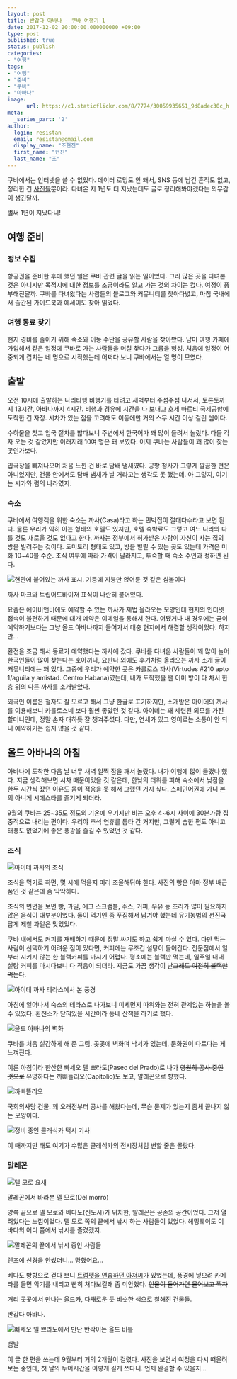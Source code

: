 ```yaml
---
layout: post
title: 반갑다 아바나 - 쿠바 여행기 1
date: 2017-12-02 20:00:00.000000000 +09:00
type: post
published: true
status: publish
categories:
- "여행"
tags:
- "여행"
- "준비"
- "쿠바"
- "아바나"
image:
      url: https://c1.staticflickr.com/8/7774/30059935651_9d8adec30c_h.jpg
meta:
  _series_part: '2'
author:
  login: resistan
  email: resistan@gmail.com
  display_name: "조현진"
  first_name: "현진"
  last_name: "조"
---
```


쿠바에서는 인터넷을 쓸 수 없었다. 데이터 로밍도 안 돼서, SNS 등에 남긴 흔적도 없고, 정리한 건 <a href="https://flic.kr/s/aHskL5pSin" target="_blank" title="새창">사진들</a>뿐이라. 다녀온 지 1년도 더 지났는데도 글로 정리해봐야겠다는 의무감이 생긴달까.

벌써 1년이 지났다니!

## 여행 준비

### 정보 수집

항공권을 준비한 후에 했던 일은 쿠바 관련 글을 읽는 일이었다. 그리 많은 곳을 다녀본 것은 아니지만 목적지에 대한 정보를 조금이라도 알고 가는 것의 차이는 컸다. 여정이 풍부해진달까. 쿠바를 다녀왔다는 사람들의 블로그와 커뮤니티를 찾아다녔고, 마침 국내에서 출간된 가이드북과 에세이도 찾아 읽었다.

### 여행 동료 찾기

현지 경비를 줄이기 위해 숙소와 이동 수단을 공유할 사람을 찾아봤다. 남미 여행 카페에 가입해서 같은 일정에 쿠바로 가는 사람들을 며칠 찾다가 그룹을 형성. 처음에 일정이 어중되게 겹치는 네 명으로 시작했는데 어쩌다 보니 쿠바에서는 열 명이 모였다.

## 출발

오전 10시에 출발하는 나리타행 비행기를 타려고 새벽부터 주섬주섬 나서서, 토론토까지 13시간, 아바나까지 4시간. 비행과 경유에 시간을 다 보내고 호세 마르티 국제공항에 도착한 건 자정. 시차가 있는 점을 고려해도 이동에만 거의 스무 시간 이상 걸린 셈이다.

수하물을 찾고 입국 절차를 밟다보니 주변에서 한국어가 꽤 많이 들려서 놀랐다. 다들 각자 오는 것 같았지만 이래저래 10여 명은 돼 보였다. 이제 쿠바는 사람들이 꽤 많이 찾는 곳인가보다.

입국장을 빠져나오며 처음 느낀 건 바로 담배 냄새였다. 공항 청사가 그렇게 깔끔한 편은 아니었지만, 건물 안에서도 담배 냄새가 날 거라고는 생각도 못 했는데. 아 그렇지, 여기는 시가와 럼의 나라였지.

### 숙소

쿠바에서 여행객을 위한 숙소는 까사(Casa)라고 하는 민박집이 절대다수라고 보면 된다. 물론 우리가 익히 아는 형태의 호텔도 있지만, 호텔 숙박료도 그렇고 여느 나라와 다를 것도 새로울 것도 없다고 한다. 까사는 정부에서 허가받은 사람이 자신이 사는 집의 방을 빌려주는 것이다. 도미토리 형태도 있고, 방을 빌릴 수 있는 곳도 있는데 가격은 미화 10~40불 수준. 조식 여부에 따라 가격이 달라지고, 투숙할 때 숙소 주인과 정하면 된다.

<div class="imageCaption alignCenter">
<img src="https://lh3.googleusercontent.com/8mEVFpEltuT0qkXKTgy6f4TjFZKnAH_tscqmmIMfFUg4Uj7AIgbYuAi7L8PgLveupaf32jnFNR6pf4Rza669GEdU5JFRuZHeEN_AOCZe6QIxCXbSEbfz1ISw43FPQvr_Ddpeq_EkWkZ0S1nmFoZv5U6tsFdFlhnOiePw6LNwAG7SMDhFiQRcXYEoR-1gkbl5QH0G3Cie21gXKUbNutomY2_0oLr3D--fDWdlgPlYDRB0Qb9bwIBQSvdujn6i42fceSm0yR-SRd69HVfoBZFA_v4Dh8tPLqg288GU9XIrC9-Pm8iTw7vxAem6XpSWjqgP1-W81xoP8770J1TllV-8MWj6YPH_CMorOaEk84wuwQpAd0bJ8izgl117OA68O1S-cDVyE8GDKNsewvZTt2tg8W8lNZCOvyDGyOlvoY-Zig9skzuMsxkXO9ThtPpurKCfhRKu-KiYJN-Pt9r_3V5RhL2jsvHaMF43bX-eDlzeCe31qfFopH5GZ8qSWkmqunxB8MNrRJxIza8DgUEC_Wa78pfWFwLtR0bJjKzHvyjIt4IxI72Bf8ysS4uLQyLR37_j6xro82VOQwPoZVf2r7pZKV_HvUwtEQFQIRYOpMGcJ8CCLAumwPNeLzrTBmu8LSxIyY9tQJTTR8--MU1AlRn2eZacAAZ0-UkNUHp_=w1789-h1007-no" alt="현관에 붙어있는 까사 표시. 기둥에 지붕만 얹어둔 것 같은 심볼이다">
<p>까사 마크와 트립어드바이저 표식이 나란히 붙어있다.</p>
</div>

요즘은 에어비앤비에도 예약할 수 있는 까사가 제법 올라오는 모양인데 현지의 인터넷 접속이 불편하기 때문에 대개 예약은 이메일을 통해서 한다. 어쨌거나 내 경우에는 굳이 예약하기보다는 그냥 올드 아바나까지 들어가서 대충 현지에서 해결할 생각이었다. 하지만...

환전을 조금 해서 동료가 예약했다는 까사에 갔다. 쿠바를 다녀온 사람들이 꽤 많이 늘어 한국인들이 많이 찾는다는 호아끼나, 요반나 외에도 후기처럼 올라오는 까사 소개 글이 커뮤니티에는 꽤 있다. 그중에 우리가 예약한 곳은 카를로스 까사(Virtudes #210 apto 1/aguila y amistad. Centro Habana)였는데, 내가 도착했을 땐 이미 방이 다 차서 한 층 위의 다른 까사를 소개받았다.

외국인 이름은 철자도 잘 모르고 해서 그냥 한글로 표기하지만, 소개받은 아이데의 까사를 이용해보니 카를로스네 보다 훨씬 좋았던 것 같다. 아이데는 꽤 세련된 외모를 가진 할머니인데, 정말 손자 대하듯 잘 챙겨주셨다. 다만, 연세가 있고 영어로는 소통이 안 되니 예약하기는 쉽지 않을 것 같다. 

## 올드 아바나의 아침

아바나에 도착한 다음 날 너무 새벽 일찍 잠을 깨서 놀랐다. 내가 여행에 많이 들떴나 했다. 지금 생각해보면 시차 때문이었을 것 같은데, 한낮의 더위를 피해 숙소에서 낮잠을 한두 시간씩 잤던 이유도 몸이 적응을 못 해서 그랬던 거지 싶다. 스페인어권에 가니 본의 아니게 시에스타를 즐기게 되더라.

9월의 쿠바는 25~35도 정도의 기온에 우기지만 비는 오후 4~6시 사이에 30분가량 집중적으로 내리는 편이다. 우리야 추석 연휴를 틈타 간 거지만, 그렇게 습한 편도 아니고 태풍도 없었기에 좋은 풍광을 즐길 수 있었던 것 같다.

### 조식

<div class="imageCaption alignCenter">
<img src="https://lh3.googleusercontent.com/51FQOp9OcZYioKayXx2Na4ty-Okb8cqeQI-6lgnPrBo0CNt-oFL0xr0gp1V3iRcIYtNv8C-ZvYrk-ivTUoyX9009IvgByZi1L6FL0xKSmp-8vBQtuN-Qiwvq6UBGEllcutsqqVlQrs06dLwtOE9NGOQuEWzIN4wGeJGPx5C7AB_VJl8sB00zFhIBf6ZwNIQKRz4OE-mNohQoJkbh0-z_yoJw1QAPZRjhXyA8LsBSHkQchKl_BOKX_Ec6Du3mIC7qWo7HDQEkZAI6rHobbdF5E_TF04s8XaPi3WGXWqiEBX-LHn751_6sonTeRs_zv8Dl-h-USZlvRZKtcKlYZiDuPI3svXGPBdgWtqpSvo7V2kEEpqGD9yCmS2pnYEFgvPB884WXg8KHZpq1YuBWwTZ3c-nQZl9Fw7QpS8Dd1XvP9xzfExy8WjReVsORGy5yEMwoLordwB0vIeb5NBwQow-5kGi9oeBZB135LTS9w6Moc8KKQwzA2enKGcm_jFeWG7yWopEqoxXqUVmB0WUrPTX5xgWs8Qu7f8nG2gOJno7aetrJl8TOalXPTOn2tW1tqrnQ-scrBzWgJTMOXsTdc2sTKOhe-U-VTJGuYQR7oxA71Z4LugEDPnuAZHywzXSsguYk2MQDhwbLUokw2AMaod3Dim6Qngz3DU1w9CMH=w1452-h1089-no" alt="아이데 까사의 조식">
<p>조식을 먹기로 하면, 몇 시에 먹을지 미리 조율해둬야 한다. 사진의 빵은 아마 정부 배급품인 것 같은데 좀 딱딱하다.</p>
</div>

조식의 면면을 보면 빵, 과일, 에그 스크램블, 주스, 커피, 우유 등 조리가 많이 필요하지 않은 음식이 대부분이었다. 둘이 먹기엔 좀 푸짐해서 남겨야 했는데 유기농법의 선진국답게 제철 과일은 맛있었다.

쿠바 내에서도 커피를 재배하기 때문에 정말 싸기도 하고 쉽게 마실 수 있다. 다만 먹는 사람이 선택하기 어려운 점이 있다면, 커피에는 무조건 설탕이 들어간다. 전문점에서 일부러 시키지 않는 한 블랙커피를 마시기 어렵다. 평소에는 블랙만 먹는데, 일주일 내내 설탕 커피를 마시다보니 다 적응이 되더라. 지금도 가끔 생각이 난<del>그래도 여전히 블랙만 먹는</del>다.

<div class="alignCenter">
	<img src="//c1.staticflickr.com/6/5465/30030011132_325fbae705_h.jpg" alt="아이데 까사 테라스에서 본 풍경">
</div>

아침에 일어나서 숙소의 테라스로 나가보니 미세먼지 따위와는 전혀 관계없는 하늘을 볼 수 있었다. 환전소가 닫혀있을 시간이라 동네 산책을 하기로 했다.

<div class="imageCaption alignCenter">
<img src="//c1.staticflickr.com/9/8415/29515515613_b66eb2ad3c_h.jpg" alt="올드 아바나의 벽화">
<p>쿠바를 처음 실감하게 해 준 그림. 곳곳에 벽화며 낙서가 있는데, 문화권이 다르다는 게 느껴진다.</p>
</div>

이른 아침이라 한산한 빠세오 델 쁘라도(Paseo del Prado)로 나가 <del>영원히 공사 중인 것으로</del> 유명하다는 까삐똘리오(Capitolio)도 보고, 말레꼰으로 향했다.

<div class="imageCaption alignCenter">
	<img src="//c1.staticflickr.com/8/7774/30059935651_9d8adec30c_h.jpg" alt="까삐똘리오">
	<p>국회의사당 건물. 꽤 오래전부터 공사를 해왔다는데, 무슨 문제가 있는지 좀체 끝나지 않는 모양이다.</p>
</div>

<div class="imageCaption alignCenter">
	<img src="//c1.staticflickr.com/6/5764/30059936871_21dc83574e_h.jpg" alt="정비 중인 클래식카 택시 기사">
	<p>이 때까지만 해도 여기가 수많은 클래식카의 전시장처럼 변할 줄은 몰랐다.</p>
</div>

### 말레꼰

<div class="imageCaption alignCenter">
	<img src="//c1.staticflickr.com/8/7522/29848753260_17a33320df_h.jpg" alt="델 모로 요새">
	<p>말레꼰에서 바라본 델 모로(Del morro)</p>
</div>

양쪽 끝으로 델 모로와 베다도(신도시)가 위치한, 말레꼰은 공존의 공간이었다. 그저 열려있다는 느낌이었다. 델 모로 쪽의 끝에서 낚시 하는 사람들이 있었다. 헤밍웨이도 이 바다의 어디 쯤에서 낚시를 즐겼겠지.

<div class="imageCaption alignCenter">
	<img src="https://lh3.googleusercontent.com/AJ3qAzJ-MtVlWOKVnf40emncSAgpe6OyL8fE34stjsD40kNU-RyPJpJY1ce5ITpCjX13QEOvxagx_eUyIOjW6xOgNxuv_Vkf9s7KSzRUAlOiPy0LLMTqIr22G6jXhDZkr-YkGp98BgBOmfwW-Nn2JOA7i3gwo7CqmHkQ3p58mfTLXNb67Ryg4ERIzRvqdwmBkWdQdiGvC8kh51Ifp2J3iQIazEcK-MmNzwxed5zXFSHrCUOHzg1-us3Wmzl1y3w7VJz2xOE51qEyH4mzn-lJXpbEuY51zX8U99sUQEmNllQ6NN6NaWN-f2pKD7epga5ZfypKQaUTDVdML9r-tzUAHUxAagSFPjwL6I9HL9qnu9V2tkGFAQCeFZp_m4LbB15Komjwbae_c0HFvCVn0ZsSIT7UDfN9KvlTs5d0nQdzJAQtAff3HS3U4C7Zacker8nJMOy7RqaoIt6HBSYzqhufMAEC26SoR2HViIz0wzVc8E3O0ZfUX7-yn982mr71C731w95YZTyCDW0RVydwVg08MwiEfFbeE-skakgvhwOi4qJiPa3twwWt58vzTTa6rvlyx5lDr1icYnCiyRRexM_xC-27ixnur5JxQgEnYPobhaw=w1966-h852-no" alt="말레꼰의 끝에서 낚시 중인 사람들">
	<p>렌즈에 신경을 안썼더니... 망했어요...</p>
</div>

베다도 방향으로 걷다 보니 <a href="https://flic.kr/p/LYdKeC" target="_blank" title="새창">트럼펫을 연습하던 아저씨</a>가 있었는데, 풍경에 넣으려 카메라를 들면 악기를 내리고 빤히 쳐다보길래 좀 미안했다. <del>인물이 들어가면 물어보고 찍자</del>

거리 곳곳에서 만나는 올드카, 다채로운 듯 비슷한 색으로 칠해진 건물들.

반갑다 아바나.

<div class="alignCenter">
	<img src="//c1.staticflickr.com/6/5647/30059954401_3ca53a9d25_h.jpg" alt="빠세오 델 쁘라도에서 만난 반짝이는 올드 비틀">
</div>

뱀발

이 글 한 편을 쓰는데 9월부터 거의 2개월이 걸렸다. 사진을 보면서 여정을 다시 떠올려보는 중인데, 첫 날의 두어시간을 이렇게 길게 쓰다니. 언제 완결할 수 있을지...